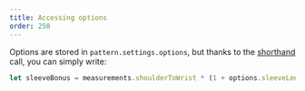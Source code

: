 ```yaml
---
title: Accessing options
order: 250
---
```


Options are stored in `pattern.settings.options`, but thanks to the [shorthand](/howtos/core/shorthand/) call, you can simply write:

```js
let sleeveBonus = measurements.shoulderToWrist * (1 + options.sleeveLengthBonus);
```

